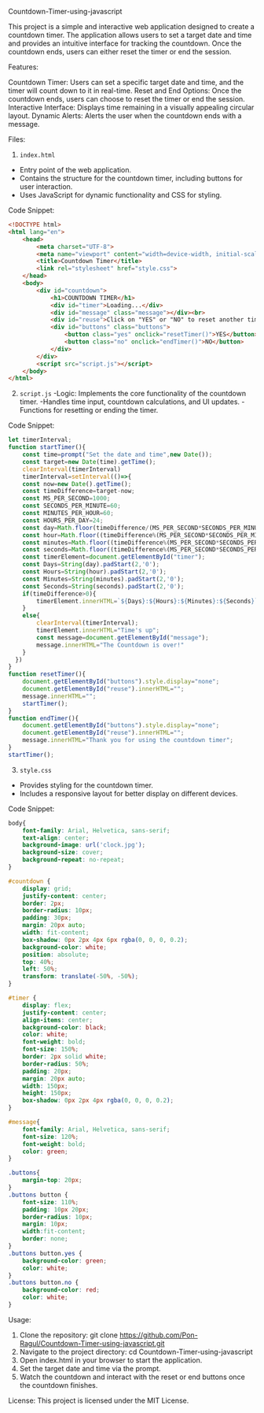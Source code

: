 Countdown-Timer-using-javascript

This project is a simple and interactive web application designed to create a countdown timer. The application allows users to set a target date and time and provides an intuitive interface for tracking the countdown. Once the countdown ends, users can either reset the timer or end the session.

Features:

  Countdown Timer: Users can set a specific target date and time, and the timer will count down to it in real-time.
  Reset and End Options: Once the countdown ends, users can choose to reset the timer or end the session.
  Interactive Interface: Displays time remaining in a visually appealing circular layout.
  Dynamic Alerts: Alerts the user when the countdown ends with a message.

Files:

1. `index.html`
- Entry point of the web application.
- Contains the structure for the countdown timer, including buttons for user interaction.
- Uses JavaScript for dynamic functionality and CSS for styling.

Code Snippet:
```html
<!DOCTYPE html> 
<html lang="en">
    <head>
        <meta charset="UTF-8">
        <meta name="viewport" content="width=device-width, initial-scale=1.0">
        <title>Countdown Timer</title>
        <link rel="stylesheet" href="style.css">
    </head>
    <body>
        <div id="countdown">
            <h1>COUNTDOWN TIMER</h1>
            <div id="timer">Loading...</div>
            <div id="message" class="message"></div><br>
            <div id="reuse">Click on "YES" or "NO" to reset another timer for once</div>
            <div id="buttons" class="buttons">
                <button class="yes" onclick="resetTimer()">YES</button>
                <button class="no" onclick="endTimer()">NO</button>
            </div>
        </div>
        <script src="script.js"></script>
    </body>
</html>
```
2. `script.js`
-Logic: Implements the core functionality of the countdown timer.
-Handles time input, countdown calculations, and UI updates.
-Functions for resetting or ending the timer.

Code Snippet:
```js
let timerInterval;
function startTimer(){
    const time=prompt("Set the date and time",new Date());
    const target=new Date(time).getTime();
    clearInterval(timerInterval)
    timerInterval=setInterval(()=>{
    const now=new Date().getTime();
    const timeDifference=target-now;
    const MS_PER_SECOND=1000;
    const SECONDS_PER_MINUTE=60;
    const MINUTES_PER_HOUR=60;
    const HOURS_PER_DAY=24;
    const day=Math.floor(timeDifference/(MS_PER_SECOND*SECONDS_PER_MINUTE*MINUTES_PER_HOUR*HOURS_PER_DAY));
    const hour=Math.floor((timeDifference%(MS_PER_SECOND*SECONDS_PER_MINUTE*MINUTES_PER_HOUR*HOURS_PER_DAY))/(MS_PER_SECOND*SECONDS_PER_MINUTE*HOURS_PER_DAY));
    const minutes=Math.floor((timeDifference%(MS_PER_SECOND*SECONDS_PER_MINUTE*HOURS_PER_DAY))/(MS_PER_SECOND*SECONDS_PER_MINUTE));
    const seconds=Math.floor((timeDifference%(MS_PER_SECOND*SECONDS_PER_MINUTE))/MS_PER_SECOND);
    const timerElement=document.getElementById("timer");
    const Days=String(day).padStart(2,'0');
    const Hours=String(hour).padStart(2,'0');
    const Minutes=String(minutes).padStart(2,'0');
    const Seconds=String(seconds).padStart(2,'0');
    if(timeDifference>0){
        timerElement.innerHTML=`${Days}:${Hours}:${Minutes}:${Seconds}`;;
    }
    else{
        clearInterval(timerInterval);
        timerElement.innerHTML="Time's up";
        const message=document.getElementById("message");
        message.innerHTML="The Countdown is over!"
    }
  })
}
function resetTimer(){
    document.getElementById("buttons").style.display="none";
    document.getElementById("reuse").innerHTML="";
    message.innerHTML="";
    startTimer();
}
function endTimer(){
    document.getElementById("buttons").style.display="none";
    document.getElementById("reuse").innerHTML="";
    message.innerHTML="Thank you for using the countdown timer";
}
startTimer();
```

3. `style.css`
- Provides styling for the countdown timer.
- Includes a responsive layout for better display on different devices.

Code Snippet:
```css
body{
    font-family: Arial, Helvetica, sans-serif;
    text-align: center;
    background-image: url('clock.jpg');
    background-size: cover;
    background-repeat: no-repeat;
}

#countdown {
    display: grid;
    justify-content: center;
    border: 2px; 
    border-radius: 10px;
    padding: 30px;
    margin: 20px auto;
    width: fit-content;
    box-shadow: 0px 2px 4px 6px rgba(0, 0, 0, 0.2);
    background-color: white;
    position: absolute;
    top: 40%;
    left: 50%;
    transform: translate(-50%, -50%);
}

#timer {
    display: flex;
    justify-content: center;
    align-items: center;
    background-color: black;
    color: white;
    font-weight: bold;
    font-size: 150%;
    border: 2px solid white;  
    border-radius: 50%;       
    padding: 20px;
    margin: 20px auto;
    width: 150px;             
    height: 150px;           
    box-shadow: 0px 2px 4px rgba(0, 0, 0, 0.2);
}

#message{
    font-family: Arial, Helvetica, sans-serif;
    font-size: 120%;
    font-weight: bold;
    color: green;
}

.buttons{
    margin-top: 20px;
}
.buttons button {
    font-size: 110%;
    padding: 10px 20px;
    border-radius: 10px;
    margin: 10px;
    width:fit-content;
    border: none;
}
.buttons button.yes {
    background-color: green;
    color: white;
}
.buttons button.no {
    background-color: red;
    color: white;
}
```

Usage:
1. Clone the repository:
    git clone https://github.com/Pon-Ragul/Countdown-Timer-using-javascript.git
3. Navigate to the project directory:
    cd Countdown-Timer-using-javascript
4. Open index.html in your browser to start the application.
5. Set the target date and time via the prompt.
6. Watch the countdown and interact with the reset or end buttons once the countdown finishes.

License:
This project is licensed under the MIT License.
